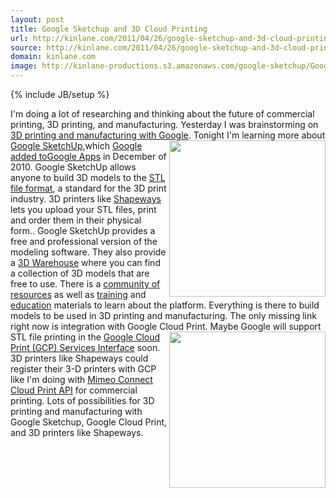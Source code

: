 ```yaml
---
layout: post
title: Google Sketchup and 3D Cloud Printing
url: http://kinlane.com/2011/04/26/google-sketchup-and-3d-cloud-printing/
source: http://kinlane.com/2011/04/26/google-sketchup-and-3d-cloud-printing/
domain: kinlane.com
image: http://kinlane-productions.s3.amazonaws.com/google-sketchup/Google-SketchUp.png
---
```

{% include JB/setup %}<p>
     I'm doing a lot of researching and thinking about the future of commercial printing, 3D printing, and manufacturing. Yesterday I was brainstorming on <a title="3D printing and manufacturing with Google"
        href="http://www.kinlane.com/2011/04/3d-printing-and-manufacturing-with-google/">3D printing and manufacturing with Google</a>.<img class="c1"
        src="http://kinlane-productions.s3.amazonaws.com/google-sketchup/Google-SketchUp.png"
        alt=""
        width="250"
        align="right" /> Tonight I'm learning more about <a title="Google SketchUp"
        href="http://sketchup.google.com/intl/en/">Google SketchUp</a>,which <a title="Google added to Google Apps"
        href="http://googlesmb.blogspot.com/2010/12/now-available-with-google-apps-google_03.html">Google added toGoogle Apps</a> in December of 2010. Google SketchUp allows anyone to build 3D models to the <a title="STL file format"
        href="http://en.wikipedia.org/wiki/STL_(file_format)">STL file format</a>, a standard for the 3D print industry. 3D printers like <a title="Shapeways"
        href="http://www.shapeways.com/">Shapeways</a> lets you upload your STL files, print and order them in their physical form.. Google SketchUp provides a free and professional version of the modeling software. They also provide a <a title="3D Warehouse"
        href="http://sketchup.google.com/intl/en/product/3dwh.html">3D Warehouse</a> where you can find a collection of 3D models that are free to use. There is a <a title="community of resources"
        href="http://sketchup.google.com/intl/en/community/">community of resources</a> as well as <a title="training"
        href="http://sketchup.google.com/intl/en/training/">training</a> and <a title="education"
        href="http://sketchup.google.com/intl/en/industries/education.html">education</a> materials to learn about the platform. Everything is there to build models to be used in 3D printing and manufacturing. The only missing link right now is integration with Google Cloud Print.<img class="c1"
        src="http://kinlane-productions.s3.amazonaws.com/3D-Printing/shapeways_logo.png"
        alt=""
        width="250"
        align="right" /> Maybe Google will support STL file printing in the <a title="Google Cloud Print Services Interface"
        href="http://www.kinlane.com/category/google/google-cloud-print-services-interface/">Google Cloud Print (GCP) Services Interface</a> soon. 3D printers like Shapeways could register their 3-D printers with GCP like I'm doing with <a title="Mimeo Connect Cloud Print API"
        href="http://developer.mimeo.com">Mimeo Connect Cloud Print API</a> for commercial printing. Lots of possibilities for 3D printing and manufacturing with Google Sketchup, Google Cloud Print, and 3D printers like Shapeways.
</p>